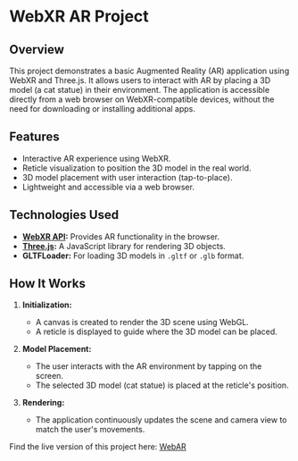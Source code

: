 # **WebXR AR Project**

## **Overview**
This project demonstrates a basic Augmented Reality (AR) application using WebXR and Three.js. It allows users to interact with AR by placing a 3D model (a cat statue) in their environment. The application is accessible directly from a web browser on WebXR-compatible devices, without the need for downloading or installing additional apps.

## **Features**
- Interactive AR experience using WebXR.
- Reticle visualization to position the 3D model in the real world.
- 3D model placement with user interaction (tap-to-place).
- Lightweight and accessible via a web browser.

## **Technologies Used**
- **[WebXR API](https://immersive-web.github.io/webxr/):** Provides AR functionality in the browser.
- **[Three.js](https://threejs.org/):** A JavaScript library for rendering 3D objects.
- **GLTFLoader:** For loading 3D models in `.gltf` or `.glb` format.

## **How It Works**
1. **Initialization:**
   - A canvas is created to render the 3D scene using WebGL.
   - A reticle is displayed to guide where the 3D model can be placed.

2. **Model Placement:**
   - The user interacts with the AR environment by tapping on the screen.
   - The selected 3D model (cat statue) is placed at the reticle's position.

3. **Rendering:**
   - The application continuously updates the scene and camera view to match the user's movements.

Find the live version of this project here:
[WebAR](https://clay-creates.github.io/webAR/)
